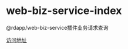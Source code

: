 # web-biz-service-index
@rdapp/web-biz-service插件业务请求查询

[访问地址](https://laoxia7751.github.io/web-biz-service-index/)
